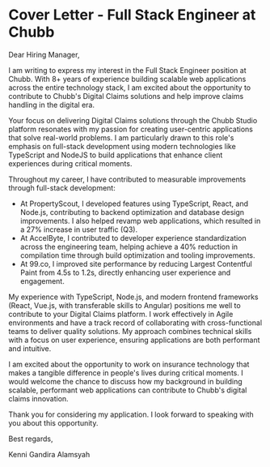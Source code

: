 # Cover Letter - Full Stack Engineer at Chubb

Dear Hiring Manager,

I am writing to express my interest in the Full Stack Engineer position at Chubb. With 8+ years of experience building scalable web applications across the entire technology stack, I am excited about the opportunity to contribute to Chubb's Digital Claims solutions and help improve claims handling in the digital era.

Your focus on delivering Digital Claims solutions through the Chubb Studio platform resonates with my passion for creating user-centric applications that solve real-world problems. I am particularly drawn to this role's emphasis on full-stack development using modern technologies like TypeScript and NodeJS to build applications that enhance client experiences during critical moments.

Throughout my career, I have contributed to measurable improvements through full-stack development:

- At PropertyScout, I developed features using TypeScript, React, and Node.js, contributing to backend optimization and database design improvements. I also helped revamp web applications, which resulted in a 27% increase in user traffic (Q3).
- At AccelByte, I contributed to developer experience standardization across the engineering team, helping achieve a 40% reduction in compilation time through build optimization and tooling improvements.
- At 99.co, I improved site performance by reducing Largest Contentful Paint from 4.5s to 1.2s, directly enhancing user experience and engagement.

My experience with TypeScript, Node.js, and modern frontend frameworks (React, Vue.js, with transferable skills to Angular) positions me well to contribute to your Digital Claims platform. I work effectively in Agile environments and have a track record of collaborating with cross-functional teams to deliver quality solutions. My approach combines technical skills with a focus on user experience, ensuring applications are both performant and intuitive.

I am excited about the opportunity to work on insurance technology that makes a tangible difference in people's lives during critical moments. I would welcome the chance to discuss how my background in building scalable, performant web applications can contribute to Chubb's digital claims innovation.

Thank you for considering my application. I look forward to speaking with you about this opportunity.

Best regards,

Kenni Gandira Alamsyah

